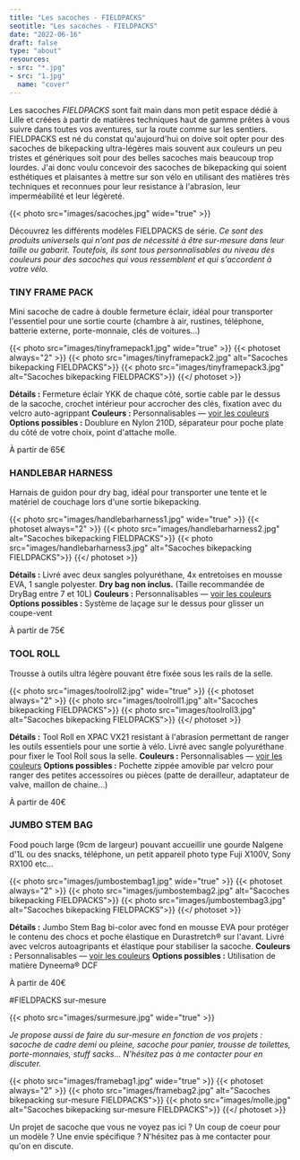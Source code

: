 ```yaml
---
title: "Les sacoches - FIELDPACKS"
seotitle: "Les sacoches - FIELDPACKS"
date: "2022-06-16"
draft: false
type: "about"
resources:
- src: "*.jpg"
- src: "1.jpg"
  name: "cover"
---
```

Les sacoches *FIELDPACKS* sont fait main dans mon petit espace dédié à Lille et créées à partir de matières techniques haut de gamme prêtes à vous suivre dans toutes vos aventures, sur la route comme sur les sentiers. FIELDPACKS est né du constat qu'aujourd'hui on doive soit opter pour des sacoches de bikepacking ultra-légères mais souvent aux couleurs un peu tristes et génériques soit pour des belles sacoches mais beaucoup trop lourdes. J'ai donc voulu concevoir des sacoches de bikepacking qui soient esthétiques et plaisantes à mettre sur son vélo en utilisant des matières très techniques et reconnues pour leur resistance à l'abrasion, leur imperméabilité et leur légèreté.

{{< photo src="images/sacoches.jpg" wide="true" >}}

Découvrez les différents modèles FIELDPACKS de série.
*Ce sont des produits universels qui n'ont pas de nécessité à être sur-mesure dans leur taille ou gabarit. Toutefois, ils sont tous personnalisables au niveau des couleurs pour des sacoches qui vous ressemblent et qui s'accordent à votre vélo.*

### TINY FRAME PACK
Mini sacoche de cadre à double fermeture éclair, idéal pour transporter l'essentiel pour une sortie courte (chambre à air, rustines, téléphone, batterie externe, porte-monnaie, clés de voitures...)

{{< photo src="images/tinyframepack1.jpg" wide="true" >}}
{{< photoset always="2" >}} {{< photo src="images/tinyframepack2.jpg" alt="Sacoches bikepacking FIELDPACKS">}} {{< photo src="images/tinyframepack3.jpg" alt="Sacoches bikepacking FIELDPACKS">}} {{</ photoset >}}

**Détails :**  Fermeture éclair YKK de chaque côté, sortie cable par le dessus de la sacoche, crochet intérieur pour accrocher des clés, fixation avec du velcro auto-agrippant
**Couleurs :** Personnalisables — [voir les couleurs](https://fieldpacks.fr/informations-techniques)
**Options possibles :** Doublure en Nylon 210D, séparateur pour poche plate du côté de votre choix, point d'attache molle.

À partir de 65€

### HANDLEBAR HARNESS
Harnais de guidon pour dry bag, idéal pour transporter une tente et le matériel de couchage lors d'une sortie bikepacking.

{{< photo src="images/handlebarharness1.jpg" wide="true" >}}
{{< photoset always="2" >}} {{< photo src="images/handlebarharness2.jpg" alt="Sacoches bikepacking FIELDPACKS">}} {{< photo src="images/handlebarharness3.jpg" alt="Sacoches bikepacking FIELDPACKS">}} {{</ photoset >}}

**Détails :** Livré avec deux sangles polyuréthane, 4x entretoises en mousse EVA, 1 sangle polyester. **Dry bag non inclus.** (Taille recommandée de DryBag entre 7 et 10L)
**Couleurs :** Personnalisables — [voir les couleurs](https://fieldpacks.fr/informations-techniques)
**Options possibles :** Système de laçage sur le dessus pour glisser un coupe-vent

À partir de 75€

### TOOL ROLL
Trousse à outils ultra légère pouvant être fixée sous les rails de la selle.

{{< photo src="images/toolroll2.jpg" wide="true" >}}
{{< photoset always="2" >}} {{< photo src="images/toolroll1.jpg" alt="Sacoches bikepacking FIELDPACKS">}} {{< photo src="images/toolroll3.jpg" alt="Sacoches bikepacking FIELDPACKS">}} {{</ photoset >}}

**Détails :** Tool Roll en XPAC VX21 resistant à l'abrasion permettant de ranger les outils essentiels pour une sortie à vélo. Livré avec sangle polyuréthane pour fixer le Tool Roll sous la selle.
**Couleurs :**  Personnalisables — [voir les couleurs](https://fieldpacks.fr/informations-techniques)
**Options possibles :** Pochette zippée amovible par velcro pour ranger des petites accessoires ou pièces (patte de derailleur, adaptateur de valve, maillon de chaine...)

À partir de 40€

### JUMBO STEM BAG
Food pouch large (9cm de largeur) pouvant accueillir une gourde Nalgene d'1L ou des snacks, téléphone, un petit appareil photo type Fuji X100V, Sony RX100 etc...

{{< photo src="images/jumbostembag1.jpg" wide="true" >}}
{{< photoset always="2" >}} {{< photo src="images/jumbostembag2.jpg" alt="Sacoches bikepacking FIELDPACKS">}} {{< photo src="images/jumbostembag3.jpg" alt="Sacoches bikepacking FIELDPACKS">}} {{</ photoset >}}

**Détails :** Jumbo Stem Bag bi-color avec fond en mousse EVA pour protéger le contenu des chocs et poche élastique en Durastretch® sur l'avant. Livré avec velcros autoagripants et élastique pour stabiliser la sacoche.
**Couleurs :**  Personnalisables — [voir les couleurs](https://fieldpacks.fr/informations-techniques)
**Options possibles :** Utilisation de matière Dyneema® DCF

À partir de 40€

#FIELDPACKS sur-mesure

{{< photo src="images/surmesure.jpg" wide="true" >}}

*Je propose aussi de faire du sur-mesure en fonction de vos projets : sacoche de cadre demi ou pleine, sacoche pour panier, trousse de toilettes, porte-monnaies, stuff sacks... N'hésitez pas à me contacter pour en discuter.*

{{< photo src="images/framebag1.jpg" wide="true" >}}
{{< photoset always="2" >}} {{< photo src="images/framebag2.jpg" alt="Sacoches bikepacking sur-mesure FIELDPACKS">}} {{< photo src="images/molle.jpg" alt="Sacoches bikepacking sur-mesure FIELDPACKS">}} {{</ photoset >}}

Un projet de sacoche que vous ne voyez pas ici ? Un coup de coeur pour un modèle ? Une envie spécifique ? N'hésitez pas à me contacter pour qu'on en discute.
